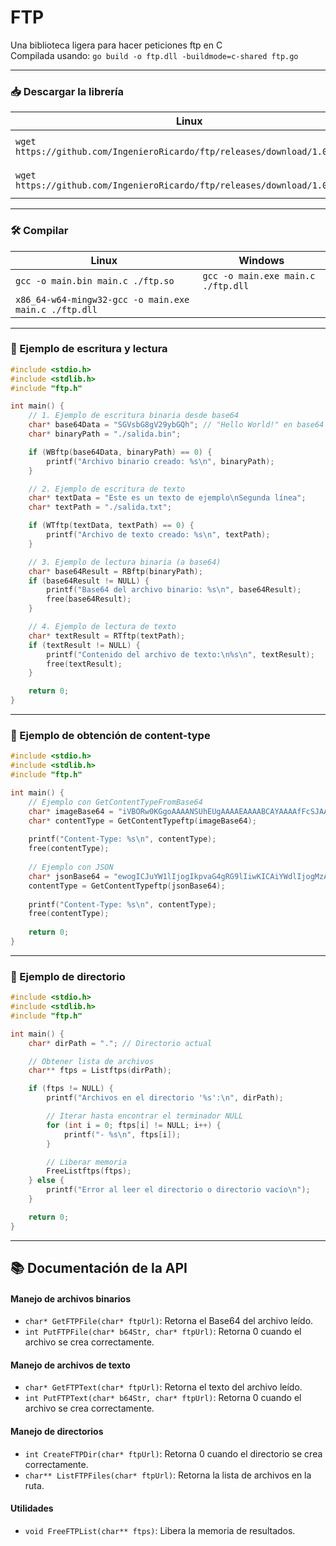 # FTP
Una biblioteca ligera para hacer peticiones ftp en C  
Compilada usando: `go build -o ftp.dll -buildmode=c-shared ftp.go`

---

### 📥 Descargar la librería

| Linux | Windows |
| --- | --- |
| `wget https://github.com/IngenieroRicardo/ftp/releases/download/1.0/ftp.so` | `Invoke-WebRequest https://github.com/IngenieroRicardo/ftp/releases/download/1.0/ftp.dll -Outftp ./ftp.dll` |
| `wget https://github.com/IngenieroRicardo/ftp/releases/download/1.0/ftp.h` | `Invoke-WebRequest https://github.com/IngenieroRicardo/ftp/releases/download/1.0/ftp.h -Outftp ./ftp.h` |

---

### 🛠️ Compilar

| Linux | Windows |
| --- | --- |
| `gcc -o main.bin main.c ./ftp.so` | `gcc -o main.exe main.c ./ftp.dll` |
| `x86_64-w64-mingw32-gcc -o main.exe main.c ./ftp.dll` |  |

---

### 🧪 Ejemplo de escritura y lectura

```c
#include <stdio.h>
#include <stdlib.h>
#include "ftp.h"

int main() {
    // 1. Ejemplo de escritura binaria desde base64
    char* base64Data = "SGVsbG8gV29ybGQh"; // "Hello World!" en base64
    char* binaryPath = "./salida.bin";

    if (WBftp(base64Data, binaryPath) == 0) {
        printf("Archivo binario creado: %s\n", binaryPath);
    }

    // 2. Ejemplo de escritura de texto
    char* textData = "Este es un texto de ejemplo\nSegunda línea";
    char* textPath = "./salida.txt";

    if (WTftp(textData, textPath) == 0) {
        printf("Archivo de texto creado: %s\n", textPath);
    }

    // 3. Ejemplo de lectura binaria (a base64)
    char* base64Result = RBftp(binaryPath);
    if (base64Result != NULL) {
        printf("Base64 del archivo binario: %s\n", base64Result);
        free(base64Result);
    }

    // 4. Ejemplo de lectura de texto
    char* textResult = RTftp(textPath);
    if (textResult != NULL) {
        printf("Contenido del archivo de texto:\n%s\n", textResult);
        free(textResult);
    }

    return 0;
}
```

---

### 🧪 Ejemplo de obtención de content-type

```c
#include <stdio.h>
#include <stdlib.h>
#include "ftp.h"

int main() {
    // Ejemplo con GetContentTypeFromBase64
    char* imageBase64 = "iVBORw0KGgoAAAANSUhEUgAAAAEAAAABCAYAAAAfFcSJAAAADUlEQVR42mP8z/C/HgAGgwJ/lK3Q6wAAAABJRU5ErkJggg=="; // PNG 1x1
    char* contentType = GetContentTypeftp(imageBase64);
    
    printf("Content-Type: %s\n", contentType);
    free(contentType);
    
    // Ejemplo con JSON
    char* jsonBase64 = "ewogICJuYW1lIjogIkpvaG4gRG9lIiwKICAiYWdlIjogMzAKfQ=="; // {"name": "John Doe", "age": 30}
    contentType = GetContentTypeftp(jsonBase64);
    
    printf("Content-Type: %s\n", contentType);
    free(contentType);
    
    return 0;
}
```

---

### 🧪 Ejemplo de directorio

```c
#include <stdio.h>
#include <stdlib.h>
#include "ftp.h"

int main() {
    char* dirPath = "."; // Directorio actual

    // Obtener lista de archivos
    char** ftps = Listftps(dirPath);

    if (ftps != NULL) {
        printf("Archivos en el directorio '%s':\n", dirPath);

        // Iterar hasta encontrar el terminador NULL
        for (int i = 0; ftps[i] != NULL; i++) {
            printf("- %s\n", ftps[i]);
        }

        // Liberar memoria
        FreeListftps(ftps);
    } else {
        printf("Error al leer el directorio o directorio vacío\n");
    }

    return 0;
}
```

---

## 📚 Documentación de la API

#### Manejo de archivos binarios
- `char* GetFTPFile(char* ftpUrl)`: Retorna el Base64 del archivo leído.
- `int PutFTPFile(char* b64Str, char* ftpUrl)`: Retorna 0 cuando el archivo se crea correctamente.

#### Manejo de archivos de texto
- `char* GetFTPText(char* ftpUrl)`: Retorna el texto del archivo leído.
- `int PutFTPText(char* b64Str, char* ftpUrl)`: Retorna 0 cuando el archivo se crea correctamente.

#### Manejo de directorios
- `int CreateFTPDir(char* ftpUrl)`: Retorna 0 cuando el directorio se crea correctamente.
- `char** ListFTPFiles(char* ftpUrl)`: Retorna la lista de archivos en la ruta.

#### Utilidades
- `void FreeFTPList(char** ftps)`: Libera la memoria de resultados.
